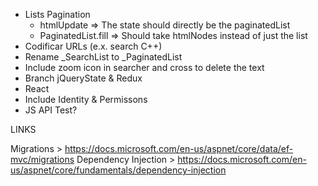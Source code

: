 - Lists Pagination
	- htmlUpdate => The state should directly be the paginatedList
	- PaginatedList.fill => Should take htmlNodes instead of just the list
- Codificar URLs (e.x. search C++)
- Rename _SearchList to _PaginatedList
- Include zoom icon in searcher and cross to delete the text
- Branch jQueryState & Redux
- React
- Include Identity & Permissons
- JS API Test?

LINKS

Migrations > https://docs.microsoft.com/en-us/aspnet/core/data/ef-mvc/migrations
Dependency Injection > https://docs.microsoft.com/en-us/aspnet/core/fundamentals/dependency-injection
